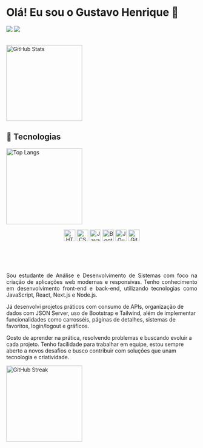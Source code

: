# Olá! Eu sou o Gustavo Henrique 👋

<div> 
  <a href="https://www.instagram.com/gux.ps/" target="_blank"><img src="https://img.shields.io/badge/-Instagram-%23E4405F?style=for-the-badge&logo=instagram&logoColor=white"></a>
  <a href="https://www.linkedin.com/in/emgustavodev/"><img src="https://img.shields.io/badge/-LinkedIn-%230077B5?style=for-the-badge&logo=linkedin&logoColor=white"></a> 
  
</div>

<br/>

<img 
  align="center" 
  alt="GitHub Stats" 
  height="200" 
  src="https://github-readme-stats.vercel.app/api?username=guxxp&show_icons=true&theme=highcontrast" 
/>

## 🚀 Tecnologias

<img 
  alt="Top Langs" 
  height="200" 
  src="https://github-readme-stats.vercel.app/api/top-langs/?username=guxxp&theme=highcontrast&layout=compact&custom_title=Linguagens&langs_count=8" 
/>

<div align="center" style="margin-top: 10px;">

<img alt="HTML" title="HTML" width="30px" src="https://cdn.jsdelivr.net/gh/devicons/devicon@latest/icons/html5/html5-original.svg" />
<img alt="CSS" title="CSS" width="30px" src="https://cdn.jsdelivr.net/gh/devicons/devicon@latest/icons/css3/css3-original.svg" />
<img alt="JavaScript" title="JavaScript" width="30px" src="https://cdn.jsdelivr.net/gh/devicons/devicon@latest/icons/javascript/javascript-original.svg" />
<img alt="Bootstrap" title="Bootstrap" width="30px" src="https://cdn.jsdelivr.net/gh/devicons/devicon@latest/icons/bootstrap/bootstrap-original.svg" />
<img alt="JQuery" title="JQuery" width="30px" src="https://cdn.jsdelivr.net/gh/devicons/devicon@latest/icons/jquery/jquery-original.svg" />
<img alt="Git" title="Git" width="30px" src="https://cdn.jsdelivr.net/gh/devicons/devicon@latest/icons/git/git-original.svg" />

</div>

<br/><br/><br/>

<p align="justify">
Sou estudante de Análise e Desenvolvimento de Sistemas com foco na criação de aplicações web modernas e responsivas. Tenho conhecimento em desenvolvimento front-end e back-end, utilizando tecnologias como JavaScript, React, Next.js e Node.js.

Já desenvolvi projetos práticos com consumo de APIs, organização de dados com JSON Server, uso de Bootstrap e Tailwind, além de implementar funcionalidades como carrosséis, páginas de detalhes, sistemas de favoritos, login/logout e gráficos.

Gosto de aprender na prática, resolvendo problemas e buscando evoluir a cada projeto. Tenho facilidade para trabalhar em equipe, estou sempre aberto a novos desafios e busco contribuir com soluções que unam tecnologia e criatividade.  
</p>
<img 
  align="center" 
  alt="GitHub Streak" 
  height="200" 
  src="https://github-readme-streak-stats.herokuapp.com/?user=guxxp&theme=highcontrast" 
/>
